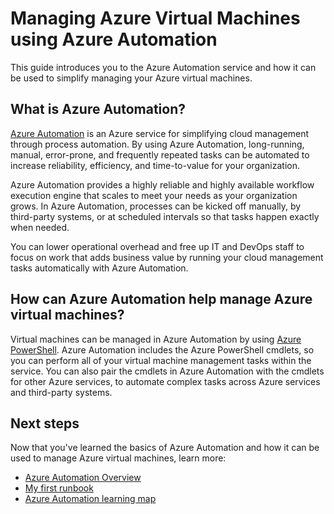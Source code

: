 <properties
    pageTitle="Manage VMs using Azure Automation | Azure"
    description="Learn about how the Azure Automation service can be used to manage Azure virtual machines at scale."
    services="virtual-machines-windows, automation"
    documentationcenter=""
    author="jodoglevy"
    manager="timlt"
    editor="" />
<tags
    ms.assetid="ce49f83a-f409-42ee-af74-a8ea2caa9ae8"
    ms.service="virtual-machines-windows"
    ms.workload="infrastructure-services"
    ms.tgt_pltfrm="na"
    ms.devlang="na"
    ms.topic="article"
    ms.date="04/19/2016"
    wacn.date=""
    ms.author="jolevy" />

# Managing Azure Virtual Machines using Azure Automation
This guide introduces you to the Azure Automation service and how it can be used to simplify managing your Azure virtual machines.

## What is Azure Automation?
[Azure Automation](/home/features/automation/) is an Azure service for simplifying cloud management through process automation. By using Azure Automation, long-running, manual, error-prone, and frequently repeated tasks can be automated to increase reliability, efficiency, and time-to-value for your organization.

Azure Automation provides a highly reliable and highly available workflow execution engine that scales to meet your needs as your organization grows. In Azure Automation, processes can be kicked off manually, by third-party systems, or at scheduled intervals so that tasks happen exactly when needed.

You can lower operational overhead and free up IT and DevOps staff to focus on work that adds business value by running your cloud management tasks automatically with Azure Automation.

## How can Azure Automation help manage Azure virtual machines?
Virtual machines can be managed in Azure Automation by using [Azure PowerShell](https://msdn.microsoft.com/zh-cn/library/azure/jj156055.aspx). Azure Automation includes the Azure PowerShell cmdlets, so you can perform all of your virtual machine management tasks within the service. You can also pair the cmdlets in Azure Automation with the cmdlets for other Azure services, to automate complex tasks across Azure services and third-party systems.

## Next steps
Now that you've learned the basics of Azure Automation and how it can be used to manage Azure virtual machines, learn more:

* [Azure Automation Overview](/documentation/articles/automation-intro/)
* [My first runbook](/documentation/articles/automation-first-runbook-graphical/)
* [Azure Automation learning map](https://azure.microsoft.com/documentation/learning-paths/automation/)

